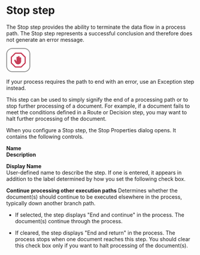 # Stop step

<head>
  <meta name="guidename" content="Integration"/>
  <meta name="context" content="GUID-85A6B7A6-9AE2-431F-9848-8443E59F6361"/>
</head>


The Stop step provides the ability to terminate the data flow in a process path. The Stop step represents a successful conclusion and therefore does not generate an error message.

![Stop icon](../Images/step-ic-stop-32_e5cd4b14-386d-4a33-ac46-c0b688e97488.jpg)

If your process requires the path to end with an error, use an Exception step instead.

This step can be used to simply signify the end of a processing path or to stop further processing of a document. For example, if a document fails to meet the conditions defined in a Route or Decision step, you may want to halt further processing of the document.

When you configure a Stop step, the Stop Properties dialog opens. It contains the following controls.

**Name**   
**Description**

**Display Name**   
User-defined name to describe the step. If one is entered, it appears in addition to the label determined by how you set the following check box.

**Continue processing other execution paths** 
Determines whether the document\(s\) should continue to be executed elsewhere in the process, typically down another branch path.

-   If selected, the step displays "End and continue" in the process. The document\(s\) continue through the process.

-   If cleared, the step displays "End and return" in the process. The process stops when one document reaches this step. You should clear this check box only if you want to halt processing of the document\(s\).